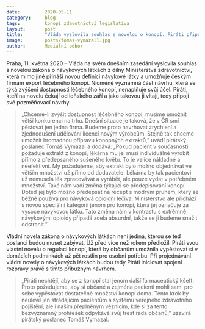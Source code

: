 ```yaml
---
date:         2020-05-11
category:     blog
tags:         konopí zdavotnictví legislativa
layout:       post
title:        "Vláda vyslovila souhlas s novelou o konopí. Piráti připojí své návrhy"
image:        posts/tomas-vymazal1.jpg
author:       Mediální odbor
---  
```


 

Praha, 11. května 2020 – Vláda na svém dnešním zasedání vyslovila souhlas s novelou zákona o návykových látkách z dílny Ministerstva zdravotnictví, která mimo jiné přináší novou definici návykové látky a umožňuje českým firmám export léčebného konopí. Nicméně významná část návrhu, která se týká zvýšení dostupnosti léčebného konopí, nenaplňuje svůj účel. Piráti, kteří na novelu čekají od loňského září a jako takovou ji vítají, tedy připojí své pozměňovací návrhy.

> „Chceme-li zvýšit dostupnost léčebného konopí, musíme umožnit větší konkurenci na trhu. Dnešní situace je taková, že v ČR smí pěstovat jen jedna firma. Budeme proto navrhovat zrychlení a zjednodušení udělování licencí novým výrobcům. Stejně tak chceme umožnit hromadnou přípravu konopných extraktů,” uvádí pirátský poslanec Tomáš Vymazal a dodává: „Pokud pacient v současnosti požaduje extrakt z konopí, lékárna mu jej musí individuálně vyrobit přímo z předepsaného sušeného květu. To je velice nákladné a neefektivní. My požadujeme, aby extrakt bylo možno objednávat ve větším množství už přímo od dodavatele. Lékárna by tak pacientovi už nemusela lék zpracovávat a vyrábět, ale pouze vydat v potřebném množství. Také nám vadí změna týkající se předepisování konopí. Doteď jej bylo možno předepsat na recept s modrým pruhem, který se běžně používá pro návyková opioidní léčiva. Ministerstvo ale přichází s novou speciální kategorií jenom pro konopí, která jej označuje za vysoce návykovou látku. Tato změna nám v kontrastu s extrémně návykovými opioidy připadá zcela absurdní, takže se ji budeme snažit odstranit.” 

Vládní novela zákona o návykových látkách není jediná, kterou se teď poslanci budou muset zabývat. Už před více než rokem předložili Piráti svou vlastní novelu o regulaci konopí, která by občanům umožnila vypěstovat si v domácích podmínkách až pět rostlin pro osobní potřebu. Při projednávání vládní novely o návykových látkách budou tedy Piráti iniciovat spojení rozpravy právě s tímto příbuzným návrhem.  

> „Piráti nechtějí, aby se z konopí stal jenom další farmaceutický kšeft. Proto požadujeme, aby si občané a zejména pacienti mohli sami pro sebe vypěstovat dostatečné množství konopí doma. Tento krok by neulevil jen strádajícím pacientům a systému veřejného zdravotního pojištění, ale i našim přeplněným věznicím, kde si za tento bezvýznamný prohřešek odpykává svůj trest řada občanů,” uzavírá pirátský poslanec Tomáš Vymazal.
